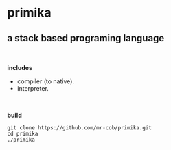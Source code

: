 # primika

## a stack based programing language

</br>

**includes**

- compiler (to native).
- interpreter.

</br>

**build**

```
git clone https://github.com/mr-cob/primika.git
cd primika
./primika
```

